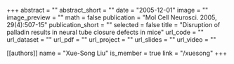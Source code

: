 +++
abstract = ""
abstract_short = ""
date = "2005-12-01"
image = ""
image_preview = ""
math = false
publication = "Mol Cell Neurosci. 2005, 29(4):507-15"
publication_short = ""
selected = false
title = "Disruption of palladin results in neural tube closure defects in mice"
url_code = ""
url_dataset = ""
url_pdf = ""
url_project = ""
url_slides = ""
url_video = ""

[[authors]]
    name = "Xue-Song Liu"
    is_member = true
    link = "/xuesong"
+++
